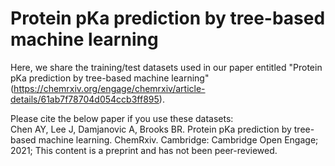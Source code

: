 # Protein pKa prediction by tree-based machine learning

Here, we share the training/test datasets used in our paper entitled "Protein pKa prediction by tree-based machine learning" (https://chemrxiv.org/engage/chemrxiv/article-details/61ab7f78704d054ccb3ff895).

Please cite the below paper if you use these datasets:  
Chen AY, Lee J, Damjanovic A, Brooks BR. Protein pKa prediction by tree-based machine learning. ChemRxiv. Cambridge: Cambridge Open Engage; 2021;  This content is a preprint and has not been peer-reviewed.
